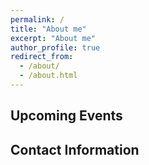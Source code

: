 ```yaml
---
permalink: /
title: "About me"
excerpt: "About me"
author_profile: true
redirect_from: 
  - /about/
  - /about.html
---
```


## Upcoming Events


## Contact Information